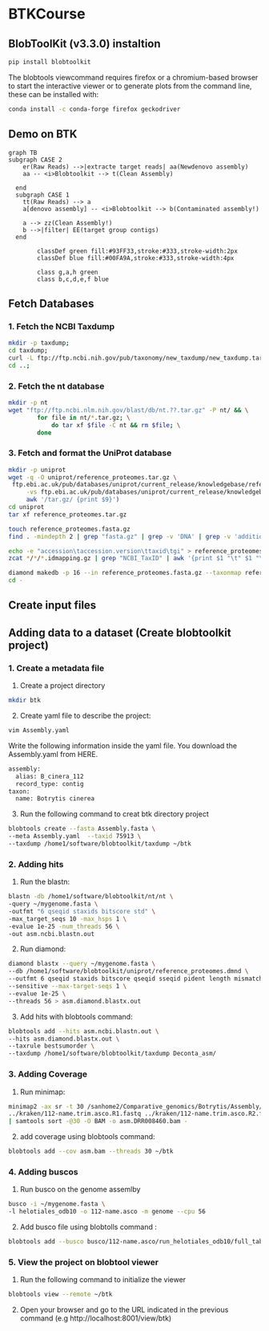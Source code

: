 # BTKCourse
## BlobToolKit (v3.3.0) instaltion 

````bash
pip install blobtoolkit
````

The blobtools viewcommand requires firefox or a chromium-based browser to start the interactive viewer or to generate plots from the command line, these can be installed with:

````bash
conda install -c conda-forge firefox geckodriver
````

## Demo on BTK
```mermaid
graph TB
subgraph CASE 2
    er(Raw Reads) -->|extracte target reads| aa(Newdenovo assembly)
    aa -- <i>Blobtoolkit --> t(Clean Assembly)
   
  end
  subgraph CASE 1
    tt(Raw Reads) --> a
    a[denovo assembly] -- <i>Blobtoolkit --> b(Contaminated assembly!)

    a --> zz(Clean Assembly!)
    b -->|filter| EE(target group contigs)
  end
  
        classDef green fill:#93FF33,stroke:#333,stroke-width:2px
        classDef blue fill:#00FA9A,stroke:#333,stroke-width:4px
       
        class g,a,h green
        class b,c,d,e,f blue
 ```      
## Fetch Databases
### 1. Fetch the NCBI Taxdump
````bash
mkdir -p taxdump;
cd taxdump;
curl -L ftp://ftp.ncbi.nih.gov/pub/taxonomy/new_taxdump/new_taxdump.tar.gz | tar xzf -;
cd ..;
````
### 2. Fetch the nt database

````bash
mkdir -p nt
wget "ftp://ftp.ncbi.nlm.nih.gov/blast/db/nt.??.tar.gz" -P nt/ && \
        for file in nt/*.tar.gz; \
            do tar xf $file -C nt && rm $file; \
        done
````
### 3. Fetch and format the UniProt database

````bash
mkdir -p uniprot
wget -q -O uniprot/reference_proteomes.tar.gz \
 ftp.ebi.ac.uk/pub/databases/uniprot/current_release/knowledgebase/reference_proteomes/$(curl \
     -vs ftp.ebi.ac.uk/pub/databases/uniprot/current_release/knowledgebase/reference_proteomes/ 2>&1 | \
     awk '/tar.gz/ {print $9}')
cd uniprot
tar xf reference_proteomes.tar.gz

touch reference_proteomes.fasta.gz
find . -mindepth 2 | grep "fasta.gz" | grep -v 'DNA' | grep -v 'additional' | xargs cat >> reference_proteomes.fasta.gz

echo -e "accession\taccession.version\ttaxid\tgi" > reference_proteomes.taxid_map
zcat */*/*.idmapping.gz | grep "NCBI_TaxID" | awk '{print $1 "\t" $1 "\t" $3 "\t" 0}' >> reference_proteomes.taxid_map

diamond makedb -p 16 --in reference_proteomes.fasta.gz --taxonmap reference_proteomes.taxid_map --taxonnodes ../taxdump/nodes.dmp -d reference_proteomes.dmnd
cd -
````
## Create input files




## Adding data to a dataset (Create blobtoolkit project)
### 1. Create a metadata file
1. Create a project directory
````bash
mkdir btk
````
2. Create yaml file to describe the project:

````bash
vim Assembly.yaml
````
Write the following information inside the yaml file. You download the Assembly.yaml from HERE.

````bash
assembly:
  alias: B_cinera_112
  record_type: contig
taxon:
  name: Botrytis cinerea
````

3. Run the following command to creat btk directory project

````bash
blobtools create --fasta Assembly.fasta \
--meta Assembly.yaml  --taxid 75913 \
--taxdump /home1/software/blobtoolkit/taxdump ~/btk
````

### 2. Adding hits
1. Run the blastn: 
````bash
blastn -db /home1/software/blobtoolkit/nt/nt \
-query ~/mygenome.fasta \
-outfmt "6 qseqid staxids bitscore std" \
-max_target_seqs 10 -max_hsps 1 \
-evalue 1e-25 -num_threads 56 \
-out asm.ncbi.blastn.out
````

2. Run diamond:
````bash
diamond blastx --query ~/mygenome.fasta \
--db /home1/software/blobtoolkit/uniprot/reference_proteomes.dmnd \
--outfmt 6 qseqid staxids bitscore qseqid sseqid pident length mismatch gapopen qstart qend sstart send evalue bitscore \
--sensitive --max-target-seqs 1 \
--evalue 1e-25 \
--threads 56 > asm.diamond.blastx.out
````

3. Add hits with blobtools command:
````bash
blobtools add --hits asm.ncbi.blastn.out \
--hits asm.diamond.blastx.out \
--taxrule bestsumorder \
--taxdump /home1/software/blobtoolkit/taxdump Deconta_asm/
````
### 3. Adding Coverage
1. Run minimap:
````bash
minimap2 -ax sr -t 30 /sanhome2/Comparative_genomics/Botrytis/Assembly/denovoCLC/Contig_112-name.trim.asco.fa \
../kraken/112-name.trim.asco.R1.fastq ../kraken/112-name.trim.asco.R2.fastq \
| samtools sort -@30 -O BAM -o asm.DRR008460.bam -
````
2. add coverage using blobtools command:
````bash
blobtools add --cov asm.bam --threads 30 ~/btk
```` 
### 4. Adding buscos
1. Run busco on the genome assemlby 
````bash
busco -i ~/mygenome.fasta \
-l helotiales_odb10 -o 112-name.asco -m genome --cpu 56
````
2. Add busco file using blobtolls command :
````bash
blobtools add --busco busco/112-name.asco/run_helotiales_odb10/full_table.tsv ~/btk
````
### 5. View the project on blobtool viewer
1. Run the following command to initialize the viewer
````bash
blobtools view --remote ~/btk
````
2. Open your browser and go to the URL indicated in the previous command (e.g http://localhost:8001/view/btk)
